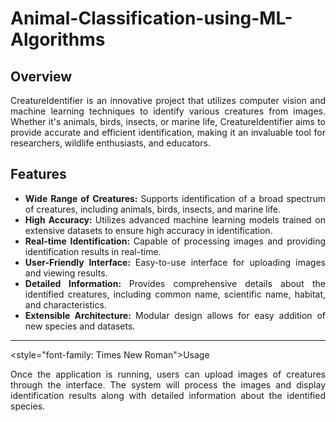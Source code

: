 # Animal-Classification-using-ML-Algorithms

## Overview
<div align="justify">
CreatureIdentifier is an innovative project that utilizes computer vision and machine learning techniques to identify various creatures from images. Whether it's animals, birds, insects, or marine life, CreatureIdentifier aims to provide accurate and efficient identification, making it an invaluable tool for researchers, wildlife enthusiasts, and educators.
</div>

## Features
<div align="justify">
  <ul>
    <li> 
      <b> Wide Range of Creatures: </b> 
      <span>Supports identification of a broad spectrum of creatures, including animals, birds, insects, and marine life.</span>
    </li>
    <li>
      <b>High Accuracy: </b>
      <span>Utilizes advanced machine learning models trained on extensive datasets to ensure high accuracy in identification.</span>
    </li>
    <li>
      <b>Real-time Identification: </b>
      <span>Capable of processing images and providing identification results in real-time.</span>
    </li>
    <li>
      <b>User-Friendly Interface: </b>
      <span>Easy-to-use interface for uploading images and viewing results.</span>
    </li>
    <li>
      <b>Detailed Information: </b>
      <span>Provides comprehensive details about the identified creatures, including common name, scientific name, habitat, and characteristics.</span>
    </li>
    <li>
      <b>Extensible Architecture: </b>
      <span>Modular design allows for easy addition of new species and datasets.</span>
    </li>
  </ul>
</div>
<hr />

<style="font-family: Times New Roman">Usage</style>
<div align="justify">
Once the application is running, users can upload images of creatures through the interface. The system will process the images and display identification results along with detailed information about the identified species.
</div>
